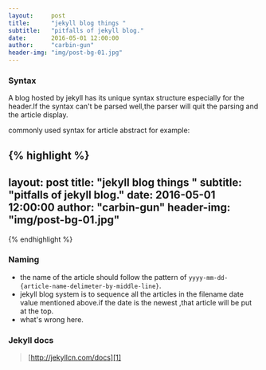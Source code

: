 ```yaml
---
layout:     post
title:      "jekyll blog things "
subtitle:   "pitfalls of jekyll blog."
date:       2016-05-01 12:00:00
author:     "carbin-gun"
header-img: "img/post-bg-01.jpg"
---
```


### Syntax
A blog hosted by jekyll has its unique syntax structure especially for the header.If the syntax can't be parsed well,the parser will quit the parsing and the article display.

commonly used syntax for article abstract for example:

{% highlight  %}
---
layout:     post
title:      "jekyll blog things "
subtitle:   "pitfalls of jekyll blog."
date:       2016-05-01 12:00:00
author:     "carbin-gun"
header-img: "img/post-bg-01.jpg"
---
{% endhighlight %}


### Naming
- the name of the article should follow the pattern of `yyyy-mm-dd-{article-name-delimeter-by-middle-line}`.
-  jekyll blog system is to sequence all the articles in the filename date value mentioned above.if the date is the newest ,that article will be put at the top.
- what's wrong here.
### Jekyll docs
> [http://jekyllcn.com/docs][1]


[1]:	http://jekyllcn.com/docs
